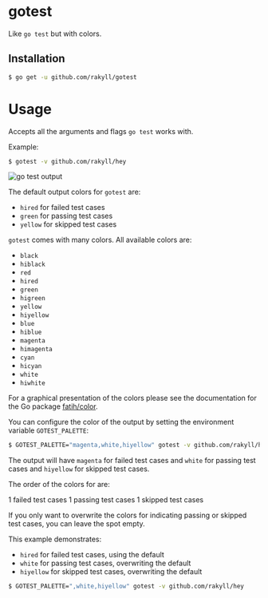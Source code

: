 # gotest

Like `go test` but with colors.

## Installation

```bash
$ go get -u github.com/rakyll/gotest
```

# Usage

Accepts all the arguments and flags `go test` works with.

Example:

```bash
$ gotest -v github.com/rakyll/hey
```

![go test output](https://i.imgur.com/udjWuZx.gif)

The default output colors for `gotest` are:

- `hired` for failed test cases
- `green` for passing test cases
- `yellow` for skipped test cases

`gotest` comes with many colors. All available colors are:

- `black`
- `hiblack`
- `red`
- `hired`
- `green`
- `higreen`
- `yellow`
- `hiyellow`
- `blue`
- `hiblue`
- `magenta`
- `himagenta`
- `cyan`
- `hicyan`
- `white`
- `hiwhite`

For a graphical presentation of the colors please see the documentation for the Go package [fatih/color](https://pkg.go.dev/mod/github.com/fatih/color).

You can configure the color of the output by setting the environment variable `GOTEST_PALETTE`:

```bash
$ GOTEST_PALETTE="magenta,white,hiyellow" gotest -v github.com/rakyll/hey
```

The output will have `magenta` for failed test cases and `white` for passing test cases and `hiyellow` for skipped test cases.

The order of the colors for are:

1 failed test cases
1 passing test cases
1 skipped test cases

If you only want to overwrite the colors for indicating passing or skipped test cases, you can leave the spot empty.

This example demonstrates:

- `hired` for failed test cases, using the default
- `white` for passing test cases, overwriting the default
- `hiyellow` for skipped test cases, overwriting the default

```bash
$ GOTEST_PALETTE=",white,hiyellow" gotest -v github.com/rakyll/hey
```
